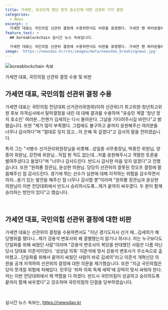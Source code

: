 ```yaml
---
title: 가세연, 유승민계 청년 정치 호소인에 대한 선관위 기각 결정
categories:
  - News
excerpt: >
  가세연 대표는 국민의힘 선관위 결정에 수용하면서도 비판을 표명했다. 가세연 팬 여러분들에게 국민의힘 탈당을 당부하며 대한민국을 지켜야 한다고 말하며 민주당에 강력히 맞서겠다고 다짐했다. 또한, 선거관리위원회의 결정에 대해 의문을 제기하고, 국민의힘 내 분열을 우려하는 발언도 이어졌다. 결론적으로, 국민의힘 내 분열 우려와 민주당에 대한 강력한 대응을 약속하며, 가세연의 존재감을 증명한 모습이다.
feature_text: >
  ## koreablockchain 실시간 뉴스 속보입니다.

  가세연 대표는 국민의힘 선관위 결정에 수용하면서도 비판을 표명했다. 가세연 팬 여러분들에게 국민의힘 탈당을 당부하며 대한민국을 지켜야 한다고 말하며 민주당에 강력히 맞서겠다고 다짐했다. 또한, 선거관리위원회의 결정에 대해 의문을 제기하고, 국민의힘 내 분열을 우려하는 발언도 이어졌다. 결론적으로, 국민의힘 내 분열 우려와 민주당에 대한 강력한 대응을 약속하며, 가세연의 존재감을 증명한 모습이다.
image: 'https://newsdao.kr/res/images/meta/newsdao_breakingnews.jpg'
---
```


<p><img src="https://newsdao.kr/res/images/meta/newsdao_breakingnews.jpg" alt="koreablockchain 속보" /></p>

<p>가세연 대표, 국민의힘 선관위 결정 수용 및 비판</p>

<h2 data-ke-size="size26">가세연 대표, 국민의힘 선관위 결정 수용</h2>

<p>가세연 대표는 국민의힘 전당대회 선거관리위원회(이하 선관위)가 최고위원·청년최고위원 후보 자격심사에서 탈락결정을 내린 데 대해 결과를 수용하며 "유승민 계열 '청년 정치 호소인' 여러분…언젠가 김세의는 다시 돌아온다. 그날을 기다려주시길 바란다"고 밝혔습니다. 또한 "제가 많이 부족했다. 그럼에도 불구하고 끝까지 응원해주신 여러분들 너무나 감사하다"며 "절대로 잊지 않고…이 은혜 꼭 갚겠다"고 감사의 말을 전하였습니다.</p>

<p>특히 그는 "서병수 선거관리위원장님을 비롯해…성일종 사무총장님, 박종진 위원님, 양종아 위원님, 강전애 위원님…직접 뵌 적도 없는데…저를 응원해주시고 격렬한 토론을 벌여주셨다고 들었다"며 "너무나 감사드린다. 반드시 감사한 마음 잊지 않겠다"고 전했습니다. 또한 "원희룡 장관님, 윤상현 의원님. 당당히 선관위의 잘못된 컷오프 결정에 말씀해주신 점 감사드린다. 경기에 뛰는 선수가 심판에 대해 지적하는 위험을 감수하면서까지…용기 있는 발언을 해주신 점 너무나 감사할 뿐"이라며 "원희룡 장관님과 윤상현 의원님이 이번 전당대회에서 반드시 승리하시도록…제가 끝까지 싸우겠다. 두 분이 함께 승리하는 방안이 있다"고 했습니다.</p>

<p data-ke-size="size16">&nbsp;</p>

<h2 data-ke-size="size26">가세연 대표, 국민의힘 선관위 결정에 대한 비판</h2>

<p>가세연 대표는 선관위의 결정을 수용하면서도 "지난 경기도지사 선거 때…김세의가 해당행위를 했다니…제가 강용석 변호사와 왜 결별했는지 알기나 하시나. 저는 누구보다도 단일화를 위해 싸웠던 사람"이라며 "강용석 변호사의 복당을 반대했던 사람은 다름 아닌 당시 당대표 이준석이었다. '성상납 의혹' 이준석에 맞서 강용석 변호사가 무소속으로 출마했고…단일화를 위해서 끝까지 싸웠던 사람이 바로 김세의"라고 이준석 개혁신당 의원을 공개 저격하여 선관위의 결정에 대한 의문을 제기했습니다. 또한 "지금 국민의힘은 당이 쪼개질 위험에 처해있다. 민주당 '좌파 의회 독재 세력'에 강력히 맞서 싸워야 한다. 저는 이번 전당대회에서 제 역할을 다 하겠다. 반드시 국민의힘이 성공하고 승리하도록 끝까지 함께 싸우겠다"고 강조하며 국민의힘의 단결을 당부하였습니다.</p>

<p data-ke-size="size16">&nbsp;</p>
실시간 뉴스 속보는, <a href="https://newsdao.kr" rel="dofollow">https://newsdao.kr</a>



